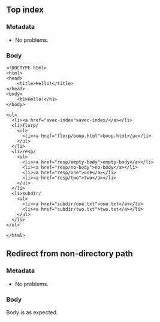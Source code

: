 ## Top index

### Metadata

* No problems.

### Body

```
<!DOCTYPE html>
<html>
<head>
    <title>Hello!</title>
</head>
<body>
    <h1>Hello!</h1>
</body>

<ul>
  <li><a href="avec-index">avec-index/</a></li>
  <li>florp/
    <ul>
      <li><a href="florp/boop.html">boop.html</a></li>
    </ul>
  </li>
  <li>resp/
    <ul>
      <li><a href="resp/empty-body">empty-body</a></li>
      <li><a href="resp/no-body">no-body</a></li>
      <li><a href="resp/one">one</a></li>
      <li><a href="resp/two">two</a></li>
    </ul>
  </li>
  <li>subdir/
    <ul>
      <li><a href="subdir/one.txt">one.txt</a></li>
      <li><a href="subdir/two.txt">two.txt</a></li>
    </ul>
  </li>
</ul>

</html>
```

## Redirect from non-directory path

### Metadata

* No problems.

### Body

Body is as expected.
